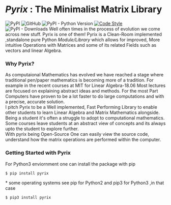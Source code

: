 # *Pyrix* : The Minimalist Matrix Library
![PyPI](https://img.shields.io/pypi/v/pyrix)
  ![GitHub](https://img.shields.io/github/license/Abhi-1U/pyrix) ![PyPI - Python Version](https://img.shields.io/pypi/pyversions/pyrix?color=red)
 [![Code Style](https://img.shields.io/badge/code%20style-black-black)](https://github.com/psf/black)
 ![PyPI - Downloads](https://img.shields.io/pypi/dm/pyrix?color=navy)
Well often times in the process of evolution we come across new stuff. Pyrix is one of them!
Pyrix is a Clean-Room implemented ,standalone pure Python *Module/Library* which allows for improved, More intuitive Operations with Matrices and some of its related Fields such as vectors and linear Algebra.

### Why Pyrix?
As computaional Mathematics has evolved we have reached a stage where traditional pen/paper mathematics is becoming more of a tradition. For example in the recent courses at MIT for Linear Algebra-18.06 Most lectures are focused on explaining abstract ideas and methods. For the most Part Computers have proven to be a lot faster to do large computations and with a precise, accurate solution.  
I pitch Pyrix to be a Well implemented, Fast Performing Library to enable other students to learn Linear Algebra and Matrix Mathematics alongside. Being a student it's often a struggle to adopt to computational mathematics. Some courses leave students at an abstract view of concepts and its always upto the student to explore further.   
With pyrix being Open-Source One can easily view the source code, understand how the matrix operations are performed within the computer.
### Getting Started with Pyrix

For Python3 enviornment one can install the package with pip  
```
$ pip install pyrix
```  
\* some operating systems see pip for Python2 and pip3 for Python3 ,in that case  
```
$ pip3 install pyrix
```  